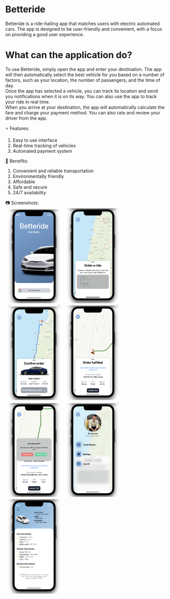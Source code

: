 # Betteride

Betteride is a ride-hailing app that matches users with electric automated cars. The app is designed to be user-friendly and convenient, with a focus on providing a good user experience.

# What can the application do?

To use Betteride, simply open the app and enter your destination. The app will then automatically select the best vehicle for you based on a number of factors, such as your location, the number of passengers, and the time of day.<br>
Once the app has selected a vehicle, you can track its location and send you notifications when it is on its way. You can also use the app to track your ride in real time.<br>
When you arrive at your destination, the app will automatically calculate the fare and charge your payment method. You can also rate and review your driver from the app.<br>

⭐ Features:

1. Easy to use interface
2. Real-time tracking of vehicles
3. Automated payment system

🏅 Benefits:

1. Convenient and reliable transportation
2. Environmentally friendly
3. Affordable
4. Safe and secure
5. 24/7 availability

📷 Screenshots:
<br/>
<img src="images/9.png" alt="Example Image" width="180" height="300">
<img src="images/1.png" alt="Example Image" width="180" height="300">
<img src="images/6.png" alt="Example Image" width="180" height="300">
<img src="images/5.png" alt="Example Image" width="180" height="300">
<img src="images/4.png" alt="Example Image" width="180" height="300">
<img src="images/2.png" alt="Example Image" width="180" height="300">
<img src="images/3.png" alt="Example Image" width="180" height="300">
